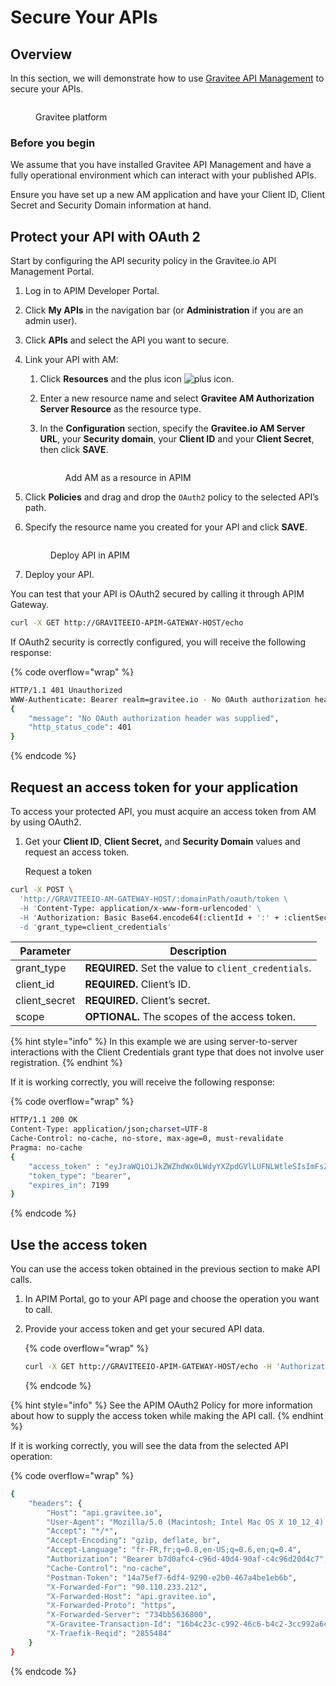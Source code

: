 # Secure Your APIs

## Overview

In this section, we will demonstrate how to use [Gravitee API Management](https://www.gravitee.io/products/api-management) to secure your APIs.

<figure><img src="https://docs.gravitee.io/images/am/current/graviteeio-am-quickstart-secure-apis-overview.png" alt=""><figcaption><p>Gravitee platform</p></figcaption></figure>

### Before you begin

We assume that you have installed Gravitee API Management and have a fully operational environment which can interact with your published APIs.

Ensure you have set up a new AM application and have your Client ID, Client Secret and Security Domain information at hand.

## Protect your API with OAuth 2

Start by configuring the API security policy in the Gravitee.io API Management Portal.

1. Log in to APIM Developer Portal.
2. Click **My APIs** in the navigation bar (or **Administration** if you are an admin user).
3. Click **APIs** and select the API you want to secure.
4. Link your API with AM:
   1. Click **Resources** and the plus icon ![plus icon](https://docs.gravitee.io/images/icons/plus-icon.png).
   2. Enter a new resource name and select **Gravitee AM Authorization Server Resource** as the resource type.
   3.  In the **Configuration** section, specify the **Gravitee.io AM Server URL**, your **Security domain**, your **Client ID** and your **Client Secret**, then click **SAVE**.



       <figure><img src="https://docs.gravitee.io/images/am/current/graviteeio-am-quickstart-secure-apis-resource.png" alt=""><figcaption><p>Add AM as a resource in APIM</p></figcaption></figure>
5. Click **Policies** and drag and drop the `OAuth2` policy to the selected API’s path.
6.  Specify the resource name you created for your API and click **SAVE**.



    <figure><img src="https://docs.gravitee.io/images/am/current/graviteeio-am-quickstart-quickstart-secure-apis-policy.png" alt=""><figcaption><p>Deploy API in APIM</p></figcaption></figure>
7. Deploy your API.

You can test that your API is OAuth2 secured by calling it through APIM Gateway.

```sh
curl -X GET http://GRAVITEEIO-APIM-GATEWAY-HOST/echo
```

If OAuth2 security is correctly configured, you will receive the following response:

{% code overflow="wrap" %}
```sh
HTTP/1.1 401 Unauthorized
WWW-Authenticate: Bearer realm=gravitee.io - No OAuth authorization header was supplied
{
    "message": "No OAuth authorization header was supplied",
    "http_status_code": 401
}
```
{% endcode %}

## Request an access token for your application

To access your protected API, you must acquire an access token from AM by using OAuth2.

1.  Get your **Client ID**, **Client Secret,** and **Security Domain** values and request an access token.

    Request a token

```sh
curl -X POST \
  'http://GRAVITEEIO-AM-GATEWAY-HOST/:domainPath/oauth/token \
  -H 'Content-Type: application/x-www-form-urlencoded' \
  -H 'Authorization: Basic Base64.encode64(:clientId + ':' + :clientSecret)' \
  -d 'grant_type=client_credentials'
```

| Parameter      | Description                                          |
| -------------- | ---------------------------------------------------- |
| grant\_type    | **REQUIRED.** Set the value to `client_credentials`. |
| client\_id     | **REQUIRED.** Client’s ID.                           |
| client\_secret | **REQUIRED.** Client’s secret.                       |
| scope          | **OPTIONAL.** The scopes of the access token.        |

{% hint style="info" %}
In this example we are using server-to-server interactions with the Client Credentials grant type that does not involve user registration.
{% endhint %}

If it is working correctly, you will receive the following response:

{% code overflow="wrap" %}
```sh
HTTP/1.1 200 OK
Content-Type: application/json;charset=UTF-8
Cache-Control: no-cache, no-store, max-age=0, must-revalidate
Pragma: no-cache
{
    "access_token" : "eyJraWQiOiJkZWZhdWx0LWdyYXZpdGVlLUFNLWtleSIsImFsZyI6IkhTMjU2In0.eyJzdWIiOiI0NTM...QW5rN0h2SEdUOFNMYyJ9.w8A9yKJcuFbE_SYmRRAdGBEz-6nnXg7rdv1S4JD9xGI",
    "token_type": "bearer",
    "expires_in": 7199
}
```
{% endcode %}

## Use the access token

You can use the access token obtained in the previous section to make API calls.

1. In APIM Portal, go to your API page and choose the operation you want to call.
2.  Provide your access token and get your secured API data.

    {% code overflow="wrap" %}
    ```sh
    curl -X GET http://GRAVITEEIO-APIM-GATEWAY-HOST/echo -H 'Authorization: Bearer :access_token'
    ```
    {% endcode %}

{% hint style="info" %}
See the APIM OAuth2 Policy for more information about how to supply the access token while making the API call.
{% endhint %}

If it is working correctly, you will see the data from the selected API operation:

{% code overflow="wrap" %}
```sh
{
    "headers": {
        "Host": "api.gravitee.io",
        "User-Agent": "Mozilla/5.0 (Macintosh; Intel Mac OS X 10_12_4) AppleWebKit/537.36 (KHTML, like Gecko) Chrome/59.0.3071.115 Safari/537.36",
        "Accept": "*/*",
        "Accept-Encoding": "gzip, deflate, br",
        "Accept-Language": "fr-FR,fr;q=0.8,en-US;q=0.6,en;q=0.4",
        "Authorization": "Bearer b7d0afc4-c96d-40d4-90af-c4c96d20d4c7",
        "Cache-Control": "no-cache",
        "Postman-Token": "14a75ef7-6df4-9290-e2b0-467a4be1eb6b",
        "X-Forwarded-For": "90.110.233.212",
        "X-Forwarded-Host": "api.gravitee.io",
        "X-Forwarded-Proto": "https",
        "X-Forwarded-Server": "734bb5636800",
        "X-Gravitee-Transaction-Id": "16b4c23c-c992-46c6-b4c2-3cc992a6c6db",
        "X-Traefik-Reqid": "2855484"
    }
}
```
{% endcode %}
